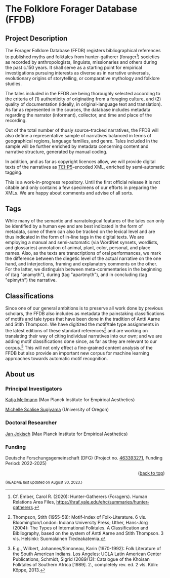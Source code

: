 <a name="readme-top"></a>
# The Folklore Forager Database (FFDB)
## Project Description
The Forager Folklore Database (FFDB) registers bibliographical references to published myths and folktales from hunter-gatherer (forager[^1]) societies as recorded by anthropologists, linguists, missionaries and others during the past c.150 years. It shall serve as a starting point for empirical investigations pursuing interests as diverse as in narrative universals, evolutionary origins of storytelling, or comparative mythology and folklore studies.

The tales included in the FFDB are being thoroughly selected according to the criteria of (1) authenticity of originating from a foraging culture, and (2) quality of documentation (ideally, in original-language text and translation). As far as represented in the sources, the database includes metadata regarding the narrator (informant), collector, and time and place of the recording.

Out of the total number of thusly source-tracked narratives, the FFDB will also define a representative sample of narratives balanced in terms of geographical regions, language families, and genre. Tales included in the sample will be further enriched by metadata concerning content and narrative structure, generated by manual coding.

In addition, and as far as copyright licences allow, we will provide digital texts of the narratives as [TEI-P5](https://tei-c.org/guidelines/p5/)-encoded XML, enriched by semi-automatic tagging.

This is a work-in-progress repository. Until the first official release it is not citable and only contains a few specimens of our efforts in preparing the XMLs. We are happy about comments and advise of all sorts.
## Tags
While many of the semantic and narratological features of the tales can only be identified by a human eye and are best indicated in the form of metadata, some of them can also be tracked on the lexical level and are thus indicated in the form of in-line tags in the digital texts. We are employing a manual and semi-automatic (via WordNet synsets, wordlists, and glossaries) annotation of animal, plant, color, personal, and place names. Also, as the texts are transcriptions of oral performances, we mark the difference between the diegetic level of the actual narrative on the one hand, and interjections, framing and explanatory comments on the other. For the latter, we distinguish between meta-commentaries in the beginning of (tag "anamyth"), during (tag "apartmyth"), and in concluding (tag "epimyth") the narrative. 
## Classifications
Since one of our general ambitions is to preserve all work done by previous scholars, the FFDB also includes as metadata the painstaking classifications of motifs and tale types that have been done in the tradition of Antti Aarne and Stith Thompson. We have digitized the motif/tale type assignments in the latest editions of these standard references[^2] and are working on translating their way of citing individual narratives into our own; and we are adding motif classifications done since, as far as they are relevant to our corpus.[^3] This will not only effect a fine-grained content analysis of the FFDB but also provide an important new corpus for machine learning approaches towards automatic motif recognition.
## About us
### Principal Investigators
[Katja Mellmann](https://www.ae.mpg.de/en/the-institute/people/katja-mellmann.html) (Max Planck Institute for Empirical Aesthetics)

[Michelle Scalise Sugiyama](https://cas.uoregon.edu/directory/social-sciences/all/mscalise) (University of Oregon)
### Doctoral Researcher
[Jan Jokisch](https://www.ae.mpg.de/en/the-institute/people/jan-jokisch.html) (Max Planck Institute for Empirical Aesthetics)
### Funding
Deutsche Forschungsgemeinschaft (DFG) (Project no. [463393271](https://gepris.dfg.de/gepris/projekt/463393271?language=en), Funding Period: 2022-2025)

<p align="right">(<a href="#readme-top">back to top</a>)</p>

<sub>(README last updated on August 30, 2023.)</sub>

[^1]: Cf. Ember, Carol R. (2020): Hunter-Gatherers (Foragers). Human Relations Area Files, https://hraf.yale.edu/ehc/summaries/hunter-gatherers.
[^2]: Thompson, Stith (1955-58): Motif-Index of Folk-Literature. 6 vls. Bloomington/London: Indiana University Press; Uther, Hans-Jörg (2004): The Types of International Folktales. A Classification and Bibliography, based on the system of Antti Aarne and Stith Thompson. 3 vls. Helsinki: Suomalainen Tiedeakatemia.
[^3]: E.g., Wilbert, Johannes/Simoneau, Karin (1970-1992): Folk Literature of the South American Indians. Los Angeles: UCLA Latin American Center Publications; Schmidt, Sigrid (2089/13): Catalogue of the Khoisan Folktales of Southern Africa [1989]. 2., completely rev. ed. 2 vls. Köln: Köppe, 2013.
